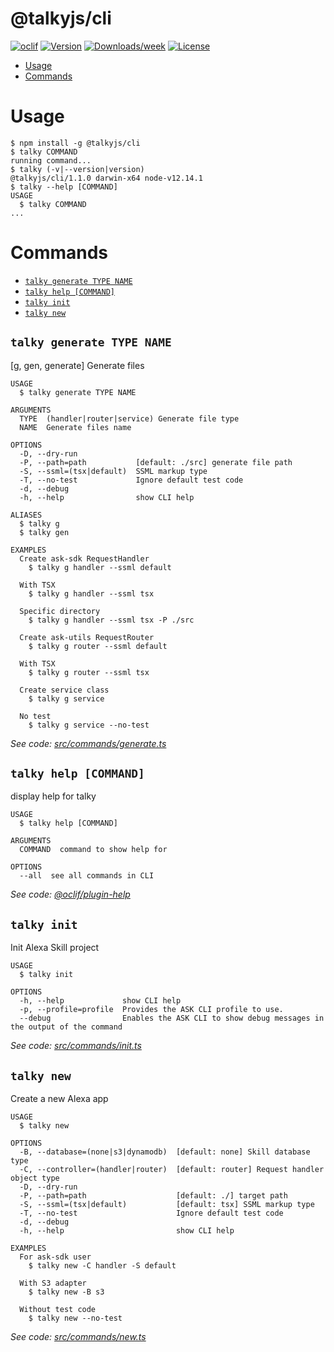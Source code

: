 @talkyjs/cli
============

[![oclif](https://img.shields.io/badge/cli-oclif-brightgreen.svg)](https://oclif.io)
[![Version](https://img.shields.io/npm/v/@talkyjs/cli.svg)](https://npmjs.org/package/@talkyjs/cli)
[![Downloads/week](https://img.shields.io/npm/dw/@talkyjs/cli.svg)](https://npmjs.org/package/@talkyjs/cli)
[![License](https://img.shields.io/npm/l/@talkyjs/cli.svg)](https://github.com/ask-utils/talkyjs-cli/ask-utils/talkyjs-cli/blob/master/package.json)

<!-- toc -->
* [Usage](#usage)
* [Commands](#commands)
<!-- tocstop -->
# Usage
<!-- usage -->
```sh-session
$ npm install -g @talkyjs/cli
$ talky COMMAND
running command...
$ talky (-v|--version|version)
@talkyjs/cli/1.1.0 darwin-x64 node-v12.14.1
$ talky --help [COMMAND]
USAGE
  $ talky COMMAND
...
```
<!-- usagestop -->
# Commands
<!-- commands -->
* [`talky generate TYPE NAME`](#talky-generate-type-name)
* [`talky help [COMMAND]`](#talky-help-command)
* [`talky init`](#talky-init)
* [`talky new`](#talky-new)

## `talky generate TYPE NAME`

[g, gen, generate] Generate files

```
USAGE
  $ talky generate TYPE NAME

ARGUMENTS
  TYPE  (handler|router|service) Generate file type
  NAME  Generate files name

OPTIONS
  -D, --dry-run
  -P, --path=path           [default: ./src] generate file path
  -S, --ssml=(tsx|default)  SSML markup type
  -T, --no-test             Ignore default test code
  -d, --debug
  -h, --help                show CLI help

ALIASES
  $ talky g
  $ talky gen

EXAMPLES
  Create ask-sdk RequestHandler
    $ talky g handler --ssml default

  With TSX 
    $ talky g handler --ssml tsx

  Specific directory 
    $ talky g handler --ssml tsx -P ./src

  Create ask-utils RequestRouter
    $ talky g router --ssml default

  With TSX 
    $ talky g router --ssml tsx

  Create service class 
    $ talky g service

  No test 
    $ talky g service --no-test
```

_See code: [src/commands/generate.ts](https://github.com/ask-utils/talkyjs-cli/blob/v1.1.0/src/commands/generate.ts)_

## `talky help [COMMAND]`

display help for talky

```
USAGE
  $ talky help [COMMAND]

ARGUMENTS
  COMMAND  command to show help for

OPTIONS
  --all  see all commands in CLI
```

_See code: [@oclif/plugin-help](https://github.com/oclif/plugin-help/blob/v3.1.0/src/commands/help.ts)_

## `talky init`

Init Alexa Skill project

```
USAGE
  $ talky init

OPTIONS
  -h, --help             show CLI help
  -p, --profile=profile  Provides the ASK CLI profile to use.
  --debug                Enables the ASK CLI to show debug messages in the output of the command
```

_See code: [src/commands/init.ts](https://github.com/ask-utils/talkyjs-cli/blob/v1.1.0/src/commands/init.ts)_

## `talky new`

Create a new Alexa app

```
USAGE
  $ talky new

OPTIONS
  -B, --database=(none|s3|dynamodb)  [default: none] Skill database type
  -C, --controller=(handler|router)  [default: router] Request handler object type
  -D, --dry-run
  -P, --path=path                    [default: ./] target path
  -S, --ssml=(tsx|default)           [default: tsx] SSML markup type
  -T, --no-test                      Ignore default test code
  -d, --debug
  -h, --help                         show CLI help

EXAMPLES
  For ask-sdk user
    $ talky new -C handler -S default

  With S3 adapter
    $ talky new -B s3

  Without test code
    $ talky new --no-test
```

_See code: [src/commands/new.ts](https://github.com/ask-utils/talkyjs-cli/blob/v1.1.0/src/commands/new.ts)_
<!-- commandsstop -->
